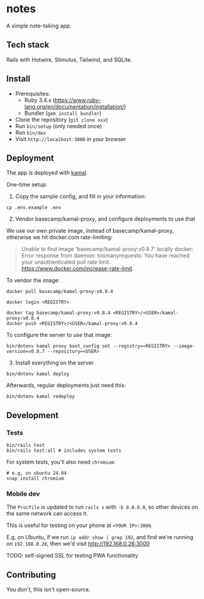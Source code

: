 # notes

A simple note-taking app.

## Tech stack

Rails with Hotwire, Stimulus, Tailwind, and SQLite.

## Install

- Prerequisites:
  - Ruby 3.4.x (https://www.ruby-lang.org/en/documentation/installation/)
  - Bundler (`gem install bundler`)
- Clone the repository (`git clone xxx`)
- Run `bin/setup` (only needed once)
- Run `bin/dev`
- Visit `http://localhost:3000` in your browser

## Deployment

The app is deployed with [kamal](https://kamal-deploy.org/).

One-time setup:

1) Copy the sample config, and fill in your information:

```
cp .env.example .env
```

2) Vendor basecamp/kamal-proxy, and configure deployments to use that

We use our own private image, instead of basecamp/kamal-proxy, otherwise we
hit docker.com rate-limiting:

> Unable to find image 'basecamp/kamal-proxy:v0.8.7' locally
> docker: Error response from daemon: toomanyrequests: You have reached your unauthenticated pull rate limit. https://www.docker.com/increase-rate-limit.

To vendor the image:

```
docker pull basecamp/kamal-proxy:v0.8.4

docker login <REGISTRY>

docker tag basecamp/kamal-proxy:v0.8.4 <REGISTRY>/<USER>/kamal-proxy:v0.8.4
docker push <REGISTRY>/<USER>/kamal-proxy:v0.8.4
```

To configure the server to use that image:

```
bin/dotenv kamal proxy boot_config set --registry=<REGISTRY> --image-version=v0.8.7 --repository=<USER>
```

3) Install everything on the server

```
bin/dotenv kamal deploy
```

Afterwards, regular deployments just need this:

```
bin/dotenv kamal redeploy
```

## Development

### Tests

```
bin/rails test
bin/rails test:all # includes system tests
```

For system tests, you'll also need `chromium`:

```
# e.g, on ubuntu 24.04
snap install chromium
```

### Mobile dev

The `Procfile` is updated to run `rails s` with `-b 0.0.0.0`, so other devices on the same network can access it.

This is useful for testing on your phone at `<YOUR IP>:3000`.

E.g, on Ubuntu, if we run `ip addr show | grep 192`, and find we're running on `192.168.0.26`, then we'd visit http://192.168.0.26:3000

TODO: self-signed SSL for testing PWA functionality

## Contributing

You don't, this isn't open-source.

